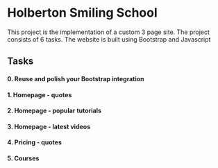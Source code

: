 
# Holberton Smiling School

This project is the implementation of a custom 3 page site.
The project consists of 6 tasks.
The website is built using Bootstrap and Javascript

## Tasks
#### 0. Reuse and polish your Bootstrap integration
#### 1. Homepage - quotes
#### 2. Homepage - popular tutorials
#### 3. Homepage - latest videos
#### 4. Pricing - quotes
#### 5. Courses